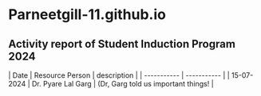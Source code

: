 # Parneetgill-11.github.io
## Activity report of Student Induction Program 2024

| Date | Resource Person | description |
| ----------- | ----------- |
| 15-07-2024 | Dr. Pyare Lal Garg | (Dr, Garg told us important things! |
